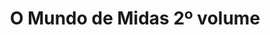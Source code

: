 ---
Numero: 405
title: O Mundo de Midas 2º volume
Autor: Frederik Pohl
Co-autor: 
Ano-de-Publicacao: 1991
Titulo-original: Midas World
Tradutor: Samuel Soares
Co-tradutor: 
Ano-de-edicao: 1983
alias: Frederik-Pohl
Autor2-alias: 
Tradutor1-alias: Samuel-Soares
Tradutor2-alias: 
Titulo-link: 405-O-Mundo-de-Midas-2-volume
Capa: António Pedro
pags: 186
Capa-link: Antonio-Pedro
---